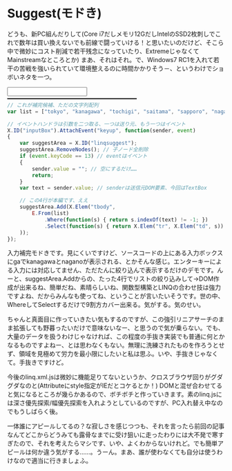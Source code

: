 # Suggest(モドき)

どうも、新PC組んだりして(Core i7だしメモリ12GだしIntelのSSD2枚刺しでこれで数年は買い換えないでも前線で闘っていける！と思いたいのだけど、そこら中で微妙にコスト削減で若干残念になっていたり、ExtremeじゃなくてMainstreamなところとか) まあ、それはそれ。で、Windows7 RC1を入れて若干の苦戦を強いられていて環境整えるのに時間かかりそう－、というわけでショボいネタを一つ。

<input type="text" id="inputBox" style="display: block" />
<table cellspacing="0" cellpadding="0" id="linqsuggest" style="position: absolute; margin-top: 5px; border: solid 1px black; background: white; width: 300px;">
</table>

<script type="text/javascript">
    // これが補完候補、ただの文字列配列
    var list = ["tokyo", "kanagawa", "tochigi", "saitama", "sapporo", "nagano"];

    // イベントハンドラは引数を二つ取る、一つは送り元、もう一つはイベント
    X.ID("inputBox").AttachEvent("keyup", function(sender, event)
    {
        var suggestArea = X.ID("linqsuggest");
        suggestArea.RemoveNodes(); // 子ノード全削除
        if (event.keyCode == 13) // eventはイベント
        {
            sender.value = ""; // 空にするだけ……
            return;
        }
        var text = sender.value; // senderは送信元DOM要素、今回はTextBox

        // この4行が本編です、ええ
        suggestArea.Add(X.Elem("tbody",
            E.From(list)
                .Where(function(s) { return s.indexOf(text) != -1; })
                .Select(function(s) { return X.Elem("tr", X.Elem("td", s)) })
        ));
    });
</script>

```javascript
// これが補完候補、ただの文字列配列
var list = ["tokyo", "kanagawa", "tochigi", "saitama", "sapporo", "nagano"];

// イベントハンドラは引数を二つ取る、一つは送り元、もう一つはイベント
X.ID("inputBox").AttachEvent("keyup", function(sender, event)
{
    var suggestArea = X.ID("linqsuggest");
    suggestArea.RemoveNodes(); // 子ノード全削除
    if (event.keyCode == 13) // eventはイベント
    {
        sender.value = ""; // 空にするだけ……
        return;
    }
    var text = sender.value; // senderは送信元DOM要素、今回はTextBox

    // この4行が本編です、ええ
    suggestArea.Add(X.Elem("tbody",
        E.From(list)
            .Where(function(s) { return s.indexOf(text) != -1; })
            .Select(function(s) { return X.Elem("tr", X.Elem("td", s)) })
    ));
});
```

入力補完モドきです。見にくいですけど、ソースコードの上にある入力ボックスにgaでkanagawaとnaganoが表示される、とかそんな感じ。エンターキーによる入力には対応してません、ただたんに絞り込んで表示するだけのデモです。んーと、suggestArea.Addからの、たった4行でリストの絞り込みして->DOM作成が出来るね、簡単だね、素晴らしいね、関数型構築とLINQの合わせ技は強力ですよね、だからみんなも使ってね、ということが言いたいそうです。世の中、WhereしてSelectするだけで9割方カバー出来る。気がする。気のせい。

ちゃんと真面目に作っていきたい気もするのですが、この強引リニアサーチのまま拡張しても野暮ったいだけで意味ないなー、と思うので気が乗らない。でも、大量のデータを扱うわけじゃなければ、この程度の手抜き実装でも普通に何とかなるものですよねー、とは思わなくもない。無理に洗練されたものを作ろうとせず、領域を見極めて労力を最小限にしたいと私は思ふ。いや、手抜きじゃなくて。手抜きですけど。

今後のlinq.xml.jsは微妙に機能足りてないというか、クロスブラウザ回りがグダグダなのと(Attributeにstyle指定がIEだとコケるとか！) DOMと混ぜ合わせてると気になるところが幾らかあるので、ボチボチと作っていきます。素のlinq.jsには深さ優先探索/幅優先探索を入れようとしているのですが、PC入れ替え中なのでもうしばらく後。

一体誰にアピールしてるの？な寂しさを感じつつも、それを言ったら前回の記事なんてどこからどうみても露骨なまでに受け狙いに走ったわりには大不発で寒すぎたので、それを考えたらマシです、いや、よくわからないけれど。でも簡単アピールは何か違う気がする……。うーん。まあ、誰が使わなくても自分は使うわけなので適当に行きましょふ。
